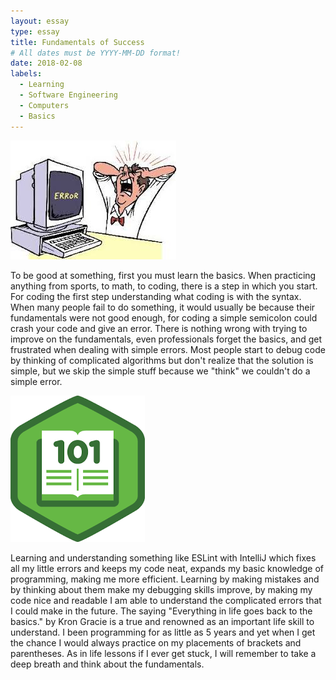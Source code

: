 ```yaml
---
layout: essay
type: essay
title: Fundamentals of Success
# All dates must be YYYY-MM-DD format!
date: 2018-02-08
labels:
  - Learning
  - Software Engineering
  - Computers 
  - Basics
---
```



<img class="ui small right circular floated image" src="../images/error.jpg">

To be good at something, first you must learn the basics. When practicing anything from sports, to math, to coding, there is a step in
which you start. For coding the first step understanding what coding is with the syntax. When many people fail to do something, it would 
usually be because their fundamentals were not good enough, for coding a simple semicolon could crash your code and give an error. There 
is nothing wrong with trying to improve on the fundamentals, even professionals forget the basics, and get frustrated when dealing with 
simple errors. Most people start to debug code by thinking of complicated algorithms but don't realize that the solution is simple, but we 
skip the simple stuff because we "think" we couldn't do a simple error.

<img class="ui small right circular floated image" src="../images/basics.png">

Learning and understanding something like ESLint with IntelliJ which fixes all my little errors and keeps my code neat, expands my basic 
knowledge of programming, making me more efficient. Learning by making mistakes and by thinking about them make my debugging skills improve, 
by making my code nice and readable I am able to understand the complicated errors that I could make in the future. The saying "Everything 
in life goes back to the basics." by Kron Gracie is a true and renowned as an important life skill to understand. I been programming for 
as little as 5 years and yet when I get the chance I would always practice on my placements of brackets and parentheses. As in life lessons 
if I ever get stuck, I will remember to take a deep breath and think about the fundamentals.
